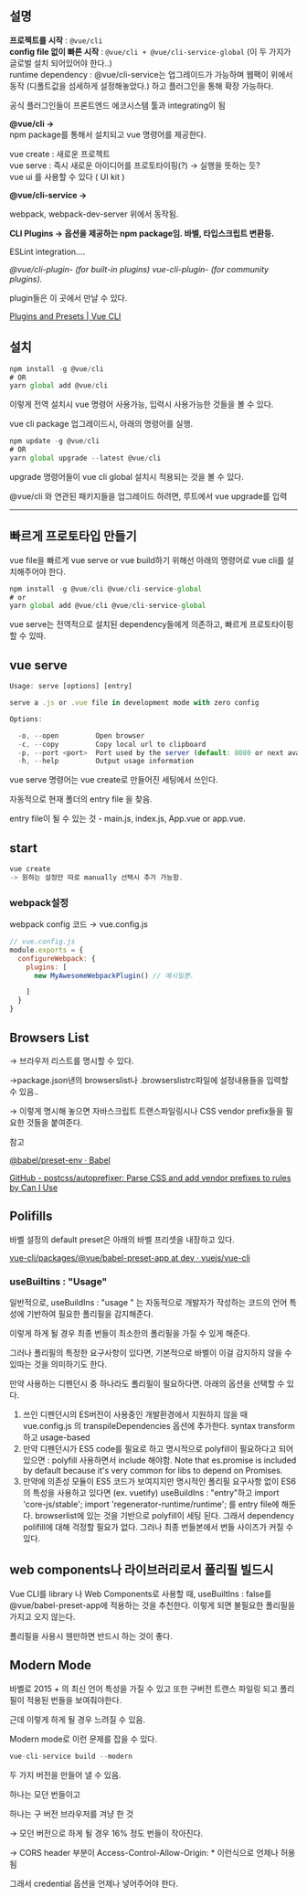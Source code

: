 ## 설명

**프로젝트를 시작** : `@vue/cli`   
**config file 없이 빠른 시작** : `@vue/cli + @vue/cli-service-global`    (이 두 가지가 글로벌 설치 되어있어야 한다..)   
runtime dependency : @vue/cli-service는 업그레이드가 가능하며 웹팩이 위에서 동작 (디폴트값을 섬세하게 설정해놓았다.) 하고
플러그인을 통해 확장 가능하다.

공식 플러그인들이 프론트엔드 에코시스템 툴과 integrating이 됨

**@vue/cli →**   
npm package를 통해서 설치되고 vue 명령어를 제공한다.

vue create : 새로운 프로젝트   
vue serve : 즉시 새로운 아이디어를 프로토타이핑(?) → 실행을 뜻하는 듯?   
vue ui 를 사용할 수 있다 ( UI kit )

**@vue/cli-service →**

webpack, webpack-dev-server 위에서 동작됨.

**CLI Plugins → 옵션을 제공하는 npm package임. 바벨, 타입스크립트 변환등.**

ESLint integration....

*@vue/cli-plugin- (for built-in plugins)
vue-cli-plugin- (for community plugins).*

plugin들은 이 곳에서 만날 수 있다.

[Plugins and Presets | Vue CLI](https://cli.vuejs.org/guide/plugins-and-presets.html#plugins)

## 설치

```javascript    
npm install -g @vue/cli
# OR
yarn global add @vue/cli
```

이렇게 전역 설치시 vue 명령어 사용가능, 입력시 사용가능한 것들을 볼 수 있다.

vue cli package 업그레이드시, 아래의 명령어를 실행.

```jsx
npm update -g @vue/cli
# OR
yarn global upgrade --latest @vue/cli
```

upgrade 명령어들이 vue cli global 설치시 적용되는 것을 볼 수 있다.

@vue/cli 와 연관된 패키지들을 업그레이드 하려면, 루트에서 vue upgrade를 입력

---

## 빠르게 프로토타입 만들기

vue file을 빠르게 vue serve or vue build하기 위해선 아래의 명령어로 vue cli를 설치해주어야 한다.

```javascript    
npm install -g @vue/cli @vue/cli-service-global
# or
yarn global add @vue/cli @vue/cli-service-global
```

vue serve는 전역적으로 설치된 dependency들에게 의존하고, 빠르게 프로토타이핑할 수 있따.

## vue serve

```jsx
Usage: serve [options] [entry]

serve a .js or .vue file in development mode with zero config

Options:

  -o, --open         Open browser
  -c, --copy         Copy local url to clipboard
  -p, --port <port>  Port used by the server (default: 8080 or next available port)
  -h, --help         Output usage information
```

vue serve 명령어는 vue create로 만들어진 세팅에서 쓰인다.

자동적으로 현재 폴더의 entry file 을 찾음.

entry file이 될 수 있는 것 - main.js, index.js, App.vue or app.vue.

## start

```jsx
vue create
-> 원하는 설정만 따로 manually 선택시 추가 가능함.
```

### webpack설정

webpack config 코드 → vue.config.js

```jsx
// vue.config.js
module.exports = {
  configureWebpack: {
    plugins: [
      new MyAwesomeWebpackPlugin() // 예시일뿐. 

    ]
  }
}
```

## Browsers List

→ 브라우저 리스트를 명시할 수 있다.

→package.json낸의 browserslist나 .browserslistrc파일에 설정내용들을 입력할 수 있음..

→ 이렇게 명시해 놓으면 자바스크립트 트랜스파일링시나 CSS vendor prefix들을 필요한 것들을 붙여준다.

참고

[@babel/preset-env · Babel](https://babeljs.io/docs/en/babel-preset-env.html)

[GitHub - postcss/autoprefixer: Parse CSS and add vendor prefixes to rules by Can I Use](https://github.com/postcss/autoprefixer)

## Polifills

바벨 설정의 default preset은 아래의  바벨 프리셋을 내장하고 있다.

[vue-cli/packages/@vue/babel-preset-app at dev · vuejs/vue-cli](https://github.com/vuejs/vue-cli/tree/dev/packages/%40vue/babel-preset-app)

### useBuiltins : "Usage"

일반적으로, useBuildIns : "usage " 는 자동적으로 개발자가 작성하는 코드의 언어 특성에 기반하여 필요한 폴리필을 감지해준다.

이렇게 하게 될 경우 최종 번들이 최소한의 폴리필을 가질 수 있게 해준다.

그러나 폴리필의 특정한 요구사항이 있다면, 기본적으로 바벨이 이걸 감지하지 않을 수 있따는 것을 의미하기도 한다.

만약 사용하는 디펜던시 중 하나라도 폴리필이 필요하다면. 아래의 옵션을 선택할 수 있다.

1. 쓰인 디펜던시의 ES버전이 사용중인 개발환경에서 지원하지 않을 때
   vue.config.js 의 transpileDependencies 옵션에 추가한다.  syntax transform하고 usage-based
2. 만약 디펜던시가 ES5 code를 필요로 하고 명시적으로 polyfill이 필요하다고 되어있으면  : polyfill 사용하면서 include 해야함.
   Note that es.promise is included by default because it's very common for libs to depend on Promises.
3. 만약에 의존성 모듈이 ES5 코드가 보여지지만 명시적인 폴리필 요구사항 없이 ES6 의 특성을 사용하고 있다면 (ex. vuetify)
   useBuildIns : "entry"하고 import 'core-js/stable'; import 'regenerator-runtime/runtime'; 를 entry file에 해둔다.
   browserlist에 있는 것을 기반으로 polyfill이 세팅 된다. 그래서 dependency polifill에 대해 걱정할 필요가 없다.  그러나 최종 번들본에서 번들 사이즈가 커질 수 있다.

## web components나 라이브러리로서 폴리필 빌드시

Vue CLI를 library 나 Web Components로 사용할 때, useBuiltIns : false를 @vue/babel-preset-app에 적용하는 것을 추천한다.
이렇게 되면 불필요한 폴리필을 가지고 오지 않는다.

폴리필을 사용시 웬만하면 반드시 하는 것이 좋다.

## Modern Mode

바벨로 2015 + 의 최신 언어 특성을 가질 수 있고 또한 구버전  트랜스 파일링 되고 폴리필이 적용된 번들을 보여줘야한다.

근데 이렇게 하게 될 경우 느려질 수 있음.

Modern mode로 이런 문제를 잡을 수 있다.

```javascript
vue-cli-service build --modern
```

두 가지 버전을 만들어 낼 수 있음.

하나는 모던 번들이고

하나는 구 버전 브라우저를 겨냥 한 것

→ 모던 버전으로 하게 될 경우 16% 정도 번들이 작아진다.

→ CORS header 부분이 Access-Control-Allow-Origin: * 이런식으로 언제나 허용됨

그래서 credential 옵션을 언제나 넣어주어야 한다.